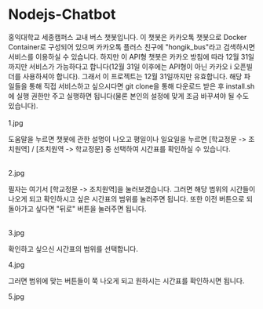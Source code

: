 # Nodejs-Chatbot
홍익대학교 세종캠퍼스 교내 버스 챗봇입니다. 이 챗봇은 카카오톡 챗봇으로 Docker Container로 구성되어 있으며 카카오톡 플러스 친구에 "hongik_bus"라고 검색하시면 서비스를 이용하실 수 있습니다. 하지만 이 API형 챗봇은 카카오 방침에 따라 12월 31일까지만 서비스가 가능하다고 합니다(12월 31일 이후에는 API형이 아닌 카카오 i 오픈빌더를 사용하셔야 합니다). 그래서 이 프로젝트는 12월 31일까지만 유효합니다. 해당 파일들을 통해 직접 서비스하고 싶으시다면 git clone을 통해 다운로드 받은 후 install.sh에 실행 권한만 주고 실행하면 됩니다(물론 본인의 설정에 맞게 조금 바꾸셔야 될 수도 있습니다). <br><br>1.jpg

도움말을 누르면 챗봇에 관한 설명이 나오고 평일이나 일요일을 누르면 [학교정문 -> 조치원역] / [조치원역 -> 학교정문] 중 선택하여 시간표를 확인하실 수 있습니다.<br><br>

2.jpg

필자는 여기서 [학교정문 -> 조치원역]을 눌러보겠습니다. 그러면 해당 범위의 시간들이 나오게 되고 확인하시고 싶은 시간표의 범위를 눌러주면 됩니다. 또한 이전 버튼으로 되돌아가고 싶다면 "뒤로" 버튼을 눌러주면 됩니다.<br><br>

3.jpg

확인하고 싶으신 시간표의 범위를 선택합니다.

4.jpg

그러면 범위에 맞는 버튼들이 쭉 나오게 되고 원하시는 시간표를 확인하시면 됩니다.

5.jpg
